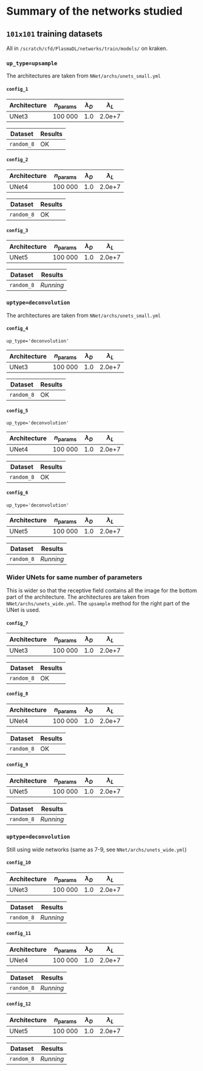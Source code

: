 # Summary of the networks studied

## `101x101` training datasets

All in `/scratch/cfd/PlasmaDL/networks/train/models/` on kraken.

### `up_type=upsample`

The architectures are taken from `NNet/archs/unets_small.yml`

#### `config_1`

| Architecture | $n_\text{params}$ | $\lambda_D$ | $\lambda_L$ |
| ------------ | ----------------- | ----------- | ----------- |
| UNet3        | 100 000           | 1.0         | 2.0e+7         |

| Dataset            | Results   |
| ------------------ | --------- |
| `random_8`         | OK        |

#### `config_2`


| Architecture | $n_\text{params}$ | $\lambda_D$ | $\lambda_L$ |
| ------------ | ----------------- | ----------- | ----------- |
| UNet4        | 100 000           | 1.0         | 2.0e+7         |

| Dataset            | Results   |
| ------------------ | --------- |
| `random_8`         | OK |

#### `config_3`


| Architecture | $n_\text{params}$ | $\lambda_D$ | $\lambda_L$ |
| ------------ | ----------------- | ----------- | ----------- |
| UNet5        | 100 000           | 1.0         | 2.0e+7         |

| Dataset            | Results   |
| ------------------ | --------- |
| `random_8`         | *Running* |


### `uptype=deconvolution`

The architectures are taken from `NNet/archs/unets_small.yml`

#### `config_4`

`up_type='deconvolution'`

| Architecture | $n_\text{params}$ | $\lambda_D$ | $\lambda_L$ |
| ------------ | ----------------- | ----------- | ----------- |
| UNet3        | 100 000           | 1.0         | 2.0e+7         |

| Dataset            | Results   |
| ------------------ | --------- |
| `random_8`         | OK        |

#### `config_5`

`up_type='deconvolution'`

| Architecture | $n_\text{params}$ | $\lambda_D$ | $\lambda_L$ |
| ------------ | ----------------- | ----------- | ----------- |
| UNet4        | 100 000           | 1.0         | 2.0e+7         |

| Dataset            | Results   |
| ------------------ | --------- |
| `random_8`         | OK |

#### `config_6`

`up_type='deconvolution'`

| Architecture | $n_\text{params}$ | $\lambda_D$ | $\lambda_L$ |
| ------------ | ----------------- | ----------- | ----------- |
| UNet5        | 100 000           | 1.0         | 2.0e+7         |

| Dataset            | Results   |
| ------------------ | --------- |
| `random_8`         | *Running* |

### Wider UNets for same number of parameters

This is wider so that the receptive field contains all the image for the bottom part of the architecture. The architectures are taken from `NNet/archs/unets_wide.yml`. The `upsample` method for the right part of the UNet is used.

#### `config_7`

| Architecture | $n_\text{params}$ | $\lambda_D$ | $\lambda_L$ |
| ------------ | ----------------- | ----------- | ----------- |
| UNet3        | 100 000           | 1.0         | 2.0e+7         |

| Dataset            | Results   |
| ------------------ | --------- |
| `random_8`         | OK        |

#### `config_8`

| Architecture | $n_\text{params}$ | $\lambda_D$ | $\lambda_L$ |
| ------------ | ----------------- | ----------- | ----------- |
| UNet4        | 100 000           | 1.0         | 2.0e+7         |

| Dataset            | Results   |
| ------------------ | --------- |
| `random_8`         | OK |

#### `config_9`

| Architecture | $n_\text{params}$ | $\lambda_D$ | $\lambda_L$ |
| ------------ | ----------------- | ----------- | ----------- |
| UNet5        | 100 000           | 1.0         | 2.0e+7         |

| Dataset            | Results   |
| ------------------ | --------- |
| `random_8`         | *Running* |


### `uptype=deconvolution` 
Still using wide networks (same as 7-9, see `NNet/archs/unets_wide.yml`)

#### `config_10`

| Architecture | $n_\text{params}$ | $\lambda_D$ | $\lambda_L$ |
| ------------ | ----------------- | ----------- | ----------- |
| UNet3        | 100 000           | 1.0         | 2.0e+7         |

| Dataset            | Results   |
| ------------------ | --------- |
| `random_8`         | *Running* |

#### `config_11`

| Architecture | $n_\text{params}$ | $\lambda_D$ | $\lambda_L$ |
| ------------ | ----------------- | ----------- | ----------- |
| UNet4        | 100 000           | 1.0         | 2.0e+7         |

| Dataset            | Results   |
| ------------------ | --------- |
| `random_8`         | *Running* |

#### `config_12`

| Architecture | $n_\text{params}$ | $\lambda_D$ | $\lambda_L$ |
| ------------ | ----------------- | ----------- | ----------- |
| UNet5        | 100 000           | 1.0         | 2.0e+7         |

| Dataset            | Results   |
| ------------------ | --------- |
| `random_8`         | *Running* |